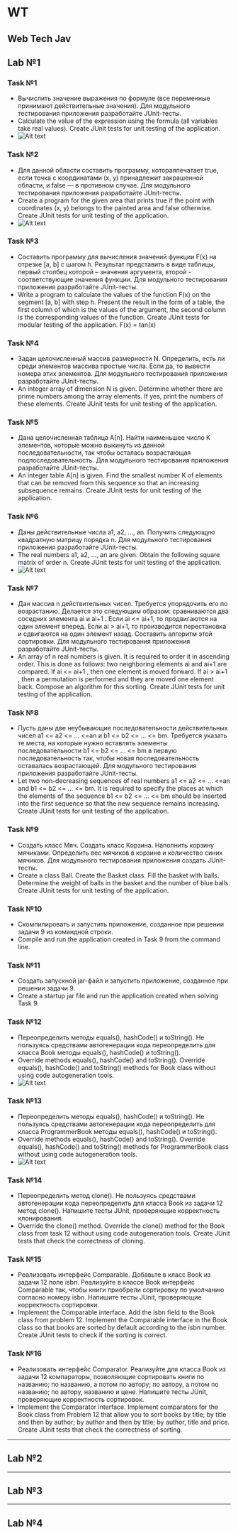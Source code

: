 # WT
 Web Tech Jav
---
## Lab №1
### Task №1
* Вычислить значение выражения по формуле (все переменные принимают действительные значения). 
Для модульного тестирования приложения разработайте JUnit-тесты.
* Calculate the value of the expression using the formula (all variables take real values). 
Create JUnit tests for unit testing of the application.
* ![Alt text](image.png)
### Task №2
* Для данной области составить программу, котораяпечатает true, если точка с координатами (х, у) принадлежит закрашенной области, и false — в противном случае. 
Для модульного тестирования приложения разработайте JUnit-тесты.
* Create a program for the given area that prints true if the point with coordinates (x, y) belongs to the painted area and false otherwise. 
Create JUnit tests for unit testing of the application.
* ![Alt text](image-1.png)
### Task №3
* Составить программу для вычисления значений функции F(x) на отрезке [а, b] с шагом h. Результат представить в виде таблицы, первый столбец которой – значения аргумента, второй - соответствующие значения функции.
Для модульного тестирования приложения разработайте JUnit-тесты.
* Write a program to calculate the values of the function F(x) on the segment [a, b] with step h. Present the result in the form of a table, the first column of which is the values of the argument, the second column is the corresponding values of the function.
Create JUnit tests for modular testing of the application.
F(x) = tan(x)
### Task №4
* Задан целочисленный массив размерности N.
Определить, есть ли среди элементов массива простые числа. Если да, то вывести номера этих элементов. 
Для модульного тестирования приложения разработайте JUnit-тесты.
* An integer array of dimension N is given.
Determine whether there are prime numbers among the array elements. If yes, print the numbers of these elements. 
Create JUnit tests for unit testing of the application.
### Task №5
* Дана целочисленная таблица А[n]. Найти наименьшее число K элементов, которые можно выкинуть из данной последовательности, так чтобы осталась возрастающая подпоследовательность. 
Для модульного тестирования приложения разработайте JUnit-тесты.
* An integer table A[n] is given. Find the smallest number K of elements that can be removed from this sequence so that an increasing subsequence remains. 
Create JUnit tests for unit testing of the application.
### Task №6
* Даны действительные числа a1, a2, …, an. Получить следующую квадратную матрицу порядка n. 
Для модульного тестирования приложения разработайте JUnit-тесты.
* The real numbers a1, a2, ..., an are given. Obtain the following square matrix of order n. 
Create JUnit tests for unit testing of the application.
* ![Alt text](image-2.png)
### Task №7
* Дан массив n действительных чисел. Требуется упорядочить его по возрастанию. 
Делается это следующим образом: сравниваются два соседних элемента ai и ai+1 . Если ai <= ai+1, то продвигаются на один элемент вперед. Если ai > ai+1, то производится перестановка и сдвигаются на один элемент назад. Составить алгоритм этой сортировки. 
Для модульного тестирования приложения разработайте JUnit-тесты.
* An array of n real numbers is given. It is required to order it in ascending order. 
This is done as follows: two neighboring elements ai and ai+1 are compared. If ai <= ai+1 , then one element is moved forward. If ai > ai+1 , then a permutation is performed and they are moved one element back. Compose an algorithm for this sorting. 
Create JUnit tests for unit testing of the application.
### Task №8
* Пусть даны две неубывающие последовательности действительных чисел a1 <= a2 <= … <=an и b1 <= b2 <= … <= bm. 
Требуется указать те места, на которые нужно вставлять элементы последовательности b1 <= b2 <= … <= bm в первую последовательность так, чтобы новая последовательность оставалась возрастающей. 
Для модульного тестирования приложения разработайте JUnit-тесты.
* Let two non-decreasing sequences of real numbers a1 <= a2 <= ... <=an and b1 <= b2 <= ... <= bm. 
It is required to specify the places at which the elements of the sequence b1 <= b2 <= ... <= bm should be inserted into the first sequence so that the new sequence remains increasing. 
Create JUnit tests for unit testing of the application.
### Task №9
* Создать класс Мяч. Создать класс Корзина. Наполнить корзину мячиками. Определить вес мячиков в корзине и количество синих мячиков. 
Для модульного тестирования приложения создать JUnit-тесты.
* Create a class Ball. Create the Basket class. Fill the basket with balls. Determine the weight of balls in the basket and the number of blue balls. 
Create JUnit tests for unit testing of the application.
### Task №10
* Скомпилировать и запустить приложение, созданное при решении задачи 9 из командной строки.
* Compile and run the application created in Task 9 from the command line.
### Task №11
* Создать запускной jar-файл и запустить приложение, созданное при решении задачи 9.
* Create a startup jar file and run the application created when solving Task 9.
### Task №12
* Переопределить методы equals(), hashCode() и toString().
Не пользуясь средствами автогенерации кода переопределить для класса Book методы equals(), hashCode() и toString().
* Override methods equals(), hashCode() and toString().
Override equals(), hashCode() and toString() methods for Book class without using code autogeneration tools.
* ![Alt text](image-3.png)
### Task №13
* Переопределить методы equals(), hashCode() и toString().
Не пользуясь средствами автогенерации кода переопределить для класса ProgrammerBook методы equals(), hashCode() и toString().
* Override methods equals(), hashCode() and toString().
Override equals(), hashCode() and toString() methods for ProgrammerBook class without using code autogeneration tools.
* ![Alt text](image-4.png)
### Task №14
* Переопределить метод clone(). Не пользуясь средствами автогенерации кода переопределить для класса Book из задачи 12 метод clone(). 
Напишите тесты JUnit, проверяющие корректность клонирования.
* Override the clone() method. Override the clone() method for the Book class from task 12 without using code autogeneration tools. 
Create JUnit tests that check the correctness of cloning.
### Task №15
* Реализовать интерфейс Comparable.
Добавьте в класс Book из задачи 12 поле isbn. Реализуйте в классе Book интерфейс Comparable так, чтобы книги приобрели сортировку по умолчанию согласно номеру isbn. 
Напишите тесты JUnit, проверяющие корректность сортировки.
* Implement the Comparable interface.
Add the isbn field to the Book class from problem 12. Implement the Comparable interface in the Book class so that books are sorted by default according to the isbn number. 
Create JUnit tests to check if the sorting is correct.
### Task №16
* Реализовать интерфейс Comparator.
Реализуйте для класса Book из задачи 12 компараторы, позволяющие сортировать книги по названию; по названию, а потом по автору; по автору, а потом по названию; по автору, названию и цене. 
Напишите тесты JUnit, проверяющие корректность сортировок.
* Implement the Comparator interface.
Implement comparators for the Book class from Problem 12 that allow you to sort books by title; by title and then by author; by author and then by title; by author, title and price. 
Create JUnit tests that check the correctness of sorting.
---
## Lab №2
---
## Lab №3
---
## Lab №4
